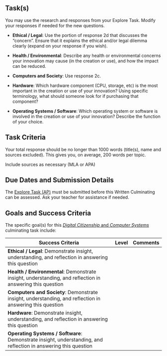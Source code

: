## Task(s)

You may use the research and responses from your Explore Task.  Modify your responses if needed for the new questions.

* __Ethical / Legal__: Use the portion of response 2d that discusses the “concern”.  Ensure that it explains the ethical and/or legal dilemma clearly (expand on your response if you wish).

* __Health / Environmental__:  Describe any health or environmental concerns your innovation may cause (in the creation or use), and how the impact can be reduced.

* __Computers and Society__:  Use response 2c.

* __Hardware__:  Which hardware component (CPU, storage, etc) is the most important in the creation or use of your innovation? Using specific terminology, what should someone look for if purchasing that component?

* __Operating Systems / Software__: Which operating system or software is involved in the creation or use of your innovation?  Describe the function of your choice.


## Task Criteria
Your total response should be no longer than 1000 words (title(s), name and sources excluded).  This gives you, on average, 200 words per topic.

Include sources as necessary (MLA or APA)

## Due Dates and Submission Details
The [Explore Task (AP)](./Explore-Task-(AP)) must be submitted before this Written Culminating can be assessed.  Ask your teacher for assistance if needed.

## Goals and Success Criteria

The specific goal(s) for this [_Digital Citizenship_ and _Computer Systems_](./images/ICS2O.jpg) culminating task include:  

| Success Criteria                         | Level | Comments |
| ---------------------------------------- | ----- | -------- |
| **Ethical / Legal**: Demonstrate insight, understanding, and reflection in answering this question |       |          |
| **Health / Environmental**: Demonstrate insight, understanding, and reflection in answering this question |       |     
| **Computers and Society**: Demonstrate insight, understanding, and reflection in answering this question |       |     
| **Hardware**: Demonstrate insight, understanding, and reflection in answering this question |       |          |
| **Operating Systems / Software**: Demonstrate insight, understanding, and reflection in answering this question |       |          |


   




